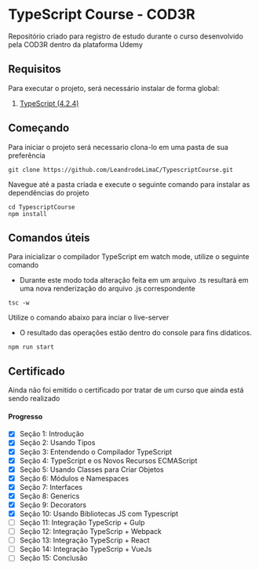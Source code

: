 # TypeScript Course - COD3R

Repositório criado para registro de estudo durante o curso desenvolvido pela COD3R dentro da plataforma Udemy

Requisitos
---
Para executar o projeto, será necessário instalar de forma global:

1. [TypeScript (4.2.4)](https://www.npmjs.com/package/typescript/v/4.2.4)

Começando
---
Para iniciar o projeto será necessario clona-lo em uma pasta de sua preferência

```shell
git clone https://github.com/LeandrodeLimaC/TypescriptCourse.git
```

Navegue até a pasta criada e execute o seguinte comando para instalar as dependências do projeto
```shell
cd TypescriptCourse
npm install
```

Comandos úteis
---
Para inicializar o compilador TypeScript em watch mode, utilize o seguinte comando
- Durante este modo toda alteração feita em um arquivo .ts resultará em uma nova renderização do arquivo .js correspondente
```shell
tsc -w
```

Utilize o comando abaixo para inciar o live-server
- O resultado das operações estão dentro do console para fins didaticos.
```shell
npm run start
```

Certificado
---

Ainda não foi emitido o certificado por tratar de um curso que ainda está sendo realizado
#### Progresso

- [x] Seção 1: Introdução
- [x] Seção 2: Usando Tipos
- [x] Seção 3: Entendendo o Compilador TypeScript
- [x] Seção 4: TypeScript e os Novos Recursos ECMAScript
- [x] Seção 5: Usando Classes para Criar Objetos
- [x] Seção 6: Módulos e Namespaces
- [x] Seção 7: Interfaces
- [x] Seção 8: Generics
- [x] Seção 9: Decorators
- [x] Seção 10: Usando Bibliotecas JS com Typescript
- [ ] Seção 11: Integração TypeScrip + Gulp
- [ ] Seção 12: Integração TypeScrip + Webpack
- [ ] Seção 13: Integração TypeScrip + React
- [ ] Seção 14: Integração TypeScrip + VueJs
- [ ] Seção 15: Conclusão

